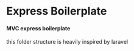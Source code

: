 # Express Boilerplate
<h4>MVC express boilerplate</h4>
<p>this folder structure is heavily inspired by laravel</p>
